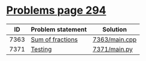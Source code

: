# [Problems page 294](https://www.e-olymp.com/en/problems?page=294)


| ID   | Problem statement                                            | Solution                       |
|------|--------------------------------------------------------------|--------------------------------|
| 7363 | [Sum of fractions](https://www.e-olymp.com/en/problems/7363) | [7363/main.cpp](7363/main.cpp) |
| 7371 | [Testing](https://www.e-olymp.com/en/problems/7371)          | [7371/main.py](7371/main.py)   |

